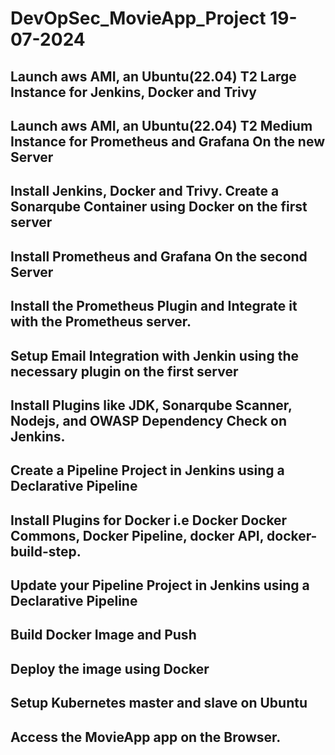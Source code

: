 # DevOpSec_MovieApp_Project 19-07-2024

## Launch aws AMI, an Ubuntu(22.04) T2 Large Instance for Jenkins, Docker and Trivy

## Launch aws AMI, an Ubuntu(22.04) T2 Medium Instance for Prometheus and Grafana On the new Server

## Install Jenkins, Docker and Trivy. Create a Sonarqube Container using Docker on the first server

## Install Prometheus and Grafana On the second Server

## Install the Prometheus Plugin and Integrate it with the Prometheus server.

## Setup Email Integration with Jenkin using the necessary plugin on the first server

## Install Plugins like JDK, Sonarqube Scanner, Nodejs, and OWASP Dependency Check on Jenkins.

## Create a Pipeline Project in Jenkins using a Declarative Pipeline

## Install Plugins for Docker i.e Docker Docker Commons, Docker Pipeline, docker API, docker-build-step.

## Update your Pipeline Project in Jenkins using a Declarative Pipeline

## Build Docker Image and Push

## Deploy the image using Docker 

## Setup Kubernetes master and slave on Ubuntu

## Access the MovieApp app on the Browser.